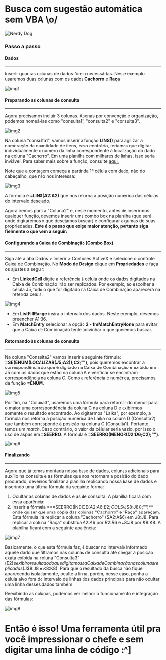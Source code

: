 
# Busca com sugestão automática sem VBA \o/

![Nerdy Dog](https://dogsaholic.com/wp-content/uploads/2018/08/nerdy-dog-with-a-laptop-810x515.png)

### Passo a passo

#### Dados


------------

Inserir quantas colunas de dados forem necessárias. Neste exemplo usaremos duas colunas com os dados **Cachorro** e **Raça**

![img1](https://i.imgur.com/4RmfHAb.jpg)

#### Preparando as colunas de consulta

------------
Agora precisamos incluir 3 colunas. Apenas por convenção e organização, podemos nomeá-las como "consulta1", "consulta2" e "consulta3".

![img2](https://i.imgur.com/7Si3MSM.jpg)


Na coluna "consulta1", vamos inserir a função **LINS()** para agilizar a numeração da quantidade de itens, caso contrário, teríamos que digitar individualmente o número da linha correspondente à localização do dado na coluna "Cachorro". Em uma planilha com milhares de linhas, isso seria inviável. Para saber mais sobre a função, consulte [aqui.](https://support.office.com/pt-br/article/lins-fun%C3%A7%C3%A3o-lins-b592593e-3fc2-47f2-bec1-bda493811597)

Note que a contagem começa a partir da 1ª célula com dado, não do cabeçalho, que não nos interessa:

![img3](https://i.imgur.com/rBR5iXA.jpg)

A fórmula é **=LINS($A$2:A2)** que nos retorna a posição numérica das células do intervalo desejado.

Agora iremos para a "Coluna2" e, neste momento, antes de inserirmos qualquer função, devemos inserir uma combo box na planilha (que será onde digitaremos o que desejamos buscar) e configurar algumas de suas propriedades. **Este é o passo que exige maior atenção, portanto siga fielmente o que vem a seguir:**

#### Configurando a Caixa de Combinação (Combo Box)

---

Siga até a aba Dados > Inserir > Controles ActiveX e selecione o controle Caixa de Combinação. No **Modo de Design** clique em **Propriedades** e faça os ajustes a seguir:
- Em **LinkedCell** digite a referência à célula onde os dados digitados na Caixa de Combinação irão ser replicados. Por exemplo, ao escolher a célula J5, tudo o que for digitado na Caixa de Combinação aparecerá na referida célula:

![img4](https://i.imgur.com/TW9rrmx.jpg)

- Em **ListFillRange** insira o intervalo dos dados. Neste exemplo, devemos preencher A1:B6.
- Em **MatchEntry** selecionar a opção **2 - fmMatchEntryNone** para evitar que a Caixa de Combinação tente adivinhar o que queremos buscar.

#### Retornando às colunas de consulta 

---

Na coluna "Consulta2" vamos inserir a seguinte fórmula: **=SE(ÉNÚM(LOCALIZAR($J$5;A2));C2;"")**, pois queremos encontrar a correspondência do que é digitado na Caixa de Combinação e exibido em J5 com os dados que estão na coluna A e verificar se encontram correspondência na coluna C. Como a referência é numérica, precisamos da função **=ÉNÚM**.

![img5](https://i.imgur.com/PKA9VYl.jpg)

Por fim, na "Coluna3", usaremos uma fórmula para retornar do menor para o maior uma correspondência da coluna C na coluna D e exibirmos somente o resultado encontrado. Ao digitarmos "Laika", por exemplo, a fórmula nos retorna a posição numérica de Laika na coluna D (Consulta2) que também corresponde à posição na coluna C (Consulta1). Portanto, temos um *match*. Caso contrário, o valor da célular seria vazio, por isso o uso de aspas em **=SEERRO**. A fórmula é **=SEERRO(MENOR($D$2:$D$6;C2);"")**.

![img6](https://i.imgur.com/EndkvpN.jpg)

#### Finalizando

---

Agora que já temos montada nossa base de dados, colunas adicionais para auxílio na consulta e as fórmulas que nos retornam a posição do dado procurado, devemos finalizar a planilha replicando nossa base de dados e inserindo uma última fórmula da seguinte forma:

1. Ocultar as colunas de dados e as de consulta. A planilha ficará com essa aparência:
2. Inserir a fórmula **=SEERRO(ÍNDICE($A$2:$A$6;$E2;COLS($J$8:J8));"")** onde quiser que uma cópia das colunas "Cachorro" e "Raça" apareçam. Esta fórmula irá replicar a coluna "Cachorro" ($A$2:$A$6) em $J$8:J8. Para replicar a coluna "Raça" substitua $A$2:$A$6 por $B$2:$B$6 e $J$8:J8 por $K$8:K8. A planilha ficará com a seguinte aparência:

![img7](https://i.imgur.com/8dTAlBv.jpg)

Basicamente, o que esta fórmula faz, é buscar no intervalo informado aquele dado que filtramos nas colunas de consulta até chegar à posição exata exibida na coluna "Consulta3" ($E2) e exibir o resultado do que digitamos na Caixa de Combinação nas colunas replicadas ($J$8:J8 e $K$8:K8). Para que o resultado da busca não fique aparecendo isoladamente, oculte a linha, porém, nesse caso, ponha a célula alvo fora do intervalo de linhas dos dados principais para não ocultar uma linha desses dados também.

Reexibindo as colunas, podemos ver melhor o funcionamento e integração das fórmulas:

![img8](https://i.imgur.com/MPJE13P.jpg)

# Então é isso! Uma ferramenta útil pra você impressionar o chefe e sem digitar uma linha de código :^]

